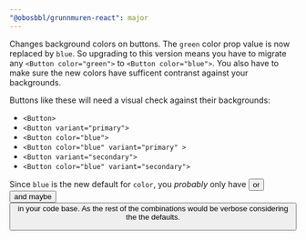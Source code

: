 ```yaml
---
"@obosbbl/grunnmuren-react": major
---
```


Changes background colors on buttons. The `green` color prop value is now replaced by `blue`. So upgrading to this version means you have to migrate any `<Button color="green">` to `<Button color="blue">`. You also have to make sure the new colors have sufficent contranst against your backgrounds.

Buttons like these will need a visual check against their backgrounds:
- `<Button>`
- `<Button variant="primary">`
- `<Button color="blue">`
- `<Button color="blue" variant="primary" >`
- `<Button variant="secondary">`
- `<Button color="blue" variant="secondary">`


Since `blue` is the new default for `color`, you *probably* only have <Button> or <Button variant="secondary"> and maybe <Button variant="primary"> in your code base. As the rest of the combinations would be verbose considering the the defaults.